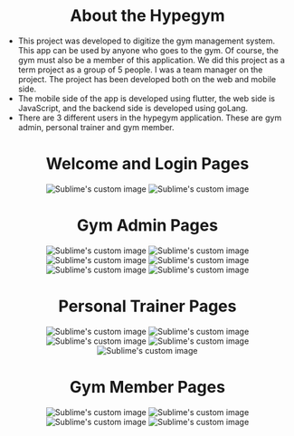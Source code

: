 <h1 align="center">
  About the Hypegym
</h1>

- This project was developed to digitize the gym management system. This app can be used by anyone who goes to the gym. Of course, the gym must also be a member of this application. We did this project as a term project as a group of 5 people. I was a team manager on the project. The project has been developed both on the web and mobile side.
- The mobile side of the app is developed using flutter, the web side is JavaScript, and the backend side is developed using goLang.
- There are 3 different users in the hypegym application. These are gym admin, personal trainer and gym member.

<h1 align="center">
  Welcome and Login Pages
</h1>

<p align="center">
  <img src="https://user-images.githubusercontent.com/72506424/215473669-a275f948-dfce-42f9-a04e-a0e2d35bd207.PNG?raw=true" alt="Sublime's custom image"/>
  <img src="https://user-images.githubusercontent.com/72506424/215522081-c65ea7a0-47f9-47cb-bd25-30542f64a31a.PNG?raw=true" alt="Sublime's custom image"/>
</p>

<h1 align="center">
  Gym Admin Pages
</h1>

<p align="center">
  <img src="https://user-images.githubusercontent.com/72506424/215474615-45f56d93-60af-4995-858e-a6435f99c4c4.PNG?raw=true" alt="Sublime's custom image"/>
  <img src="https://user-images.githubusercontent.com/72506424/215474794-116f64c4-539a-407f-8f10-89c539028246.PNG?raw=true" alt="Sublime's custom image"/>
  <img src="https://user-images.githubusercontent.com/72506424/215474918-f14dcb37-35a9-4399-9241-8ed8d3ecee53.PNG?raw=true" alt="Sublime's custom image"/>
  <img src="https://user-images.githubusercontent.com/72506424/215475102-76364c97-6b46-454a-bb96-3d2744f0ef18.PNG?raw=true" alt="Sublime's custom image"/>
  <img src="https://user-images.githubusercontent.com/72506424/215475230-25196d8c-a5b7-47f0-84fc-fab5b536f3ea.PNG?raw=true" alt="Sublime's custom image"/>
  <img src="https://user-images.githubusercontent.com/72506424/215521209-be225f41-2ece-4272-ad39-46b9b08c22ea.PNG?raw=true" alt="Sublime's custom image"/>
</p>

<h1 align="center">
  Personal Trainer Pages
</h1>

<p align="center">
  <img src="https://user-images.githubusercontent.com/72506424/215475780-38970f8e-7e08-4b54-b81b-78c7101b8bbe.PNG?raw=true" alt="Sublime's custom image"/>
  <img src="https://user-images.githubusercontent.com/72506424/215475895-2ee88789-f840-4fbc-bfc5-881e7693829e.PNG?raw=true" alt="Sublime's custom image"/>
  <img src="https://user-images.githubusercontent.com/72506424/215475956-82da7fb5-dee0-4d98-a47f-575d99f76cf4.PNG?raw=true" alt="Sublime's custom image"/>
  <img src="https://user-images.githubusercontent.com/72506424/215476087-d9555657-d8b1-4b1a-a64d-e9d10e3714f1.PNG?raw=true" alt="Sublime's custom image"/>
  <img src="https://user-images.githubusercontent.com/72506424/215476346-ab03c25b-f810-43f6-acaf-bf4e494840ad.PNG?raw=true" alt="Sublime's custom image"/>
</p>

<h1 align="center">
  Gym Member Pages
</h1>

<p align="center">
  <img src="https://user-images.githubusercontent.com/72506424/215476633-140607bb-a64d-4338-b38b-3dbcce46d8a4.PNG?raw=true" alt="Sublime's custom image"/>
  <img src="https://user-images.githubusercontent.com/72506424/215476698-6c21047f-baad-4aec-b3d4-0836a20078f2.PNG?raw=true" alt="Sublime's custom image"/> 
  <img src="https://user-images.githubusercontent.com/72506424/215476800-83cded71-20bd-4842-a7c5-c3992250db11.PNG?raw=true" alt="Sublime's custom image"/>
  <img src="https://user-images.githubusercontent.com/72506424/215521311-9fb6de2c-038f-48c3-af6d-be21fe4f01bd.PNG?raw=true" alt="Sublime's custom image"/>
</p>

